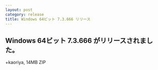 ```yaml
---
layout: post
category: release
title: Windows 64ビット 7.3.666 リリース
---
```


Windows 64ビット 7.3.666 がリリースされました。
-------------------------------------------------------

+kaoriya, 14MB ZIP
